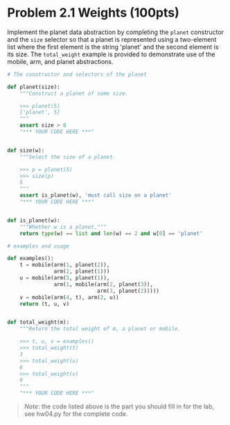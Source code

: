 # Problem 2.1 Weights (100pts)

Implement the planet data abstraction by completing the `planet` constructor and the `size` selector so that a planet is represented using a two-element list where the first element is the string 'planet' and the second element is its size. The `total_weight` example is provided to demonstrate use of the mobile, arm, and planet abstractions.

```python
# The constructor and selectors of the planet

def planet(size):
    """Construct a planet of some size.

    >>> planet(5)
    ['planet', 5]
    """
    assert size > 0
    "*** YOUR CODE HERE ***"


def size(w):
    """Select the size of a planet.

    >>> p = planet(5)
    >>> size(p)
    5
    """
    assert is_planet(w), 'must call size on a planet'
    "*** YOUR CODE HERE ***"


def is_planet(w):
    """Whether w is a planet."""
    return type(w) == list and len(w) == 2 and w[0] == 'planet'

```

```python
# examples and usage

def examples():
    t = mobile(arm(1, planet(2)),
               arm(2, planet(1)))
    u = mobile(arm(5, planet(1)),
               arm(1, mobile(arm(2, planet(3)),
                             arm(3, planet(2)))))
    v = mobile(arm(4, t), arm(2, u))
    return (t, u, v)


def total_weight(m):
    """Return the total weight of m, a planet or mobile.

    >>> t, u, v = examples()
    >>> total_weight(t)
    3
    >>> total_weight(u)
    6
    >>> total_weight(v)
    9
    """
    "*** YOUR CODE HERE ***"

```

> _Note_: the code listed above is the part you should fill in for the lab, see hw04.py for the complete code.
